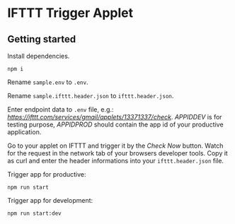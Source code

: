# IFTTT Trigger Applet 

## Getting started

Install dependencies.
```
npm i
```

Rename `sample.env` to `.env`.

Rename `sample.ifttt.header.json` to `ifttt.header.json`.

Enter endpoint data to `.env` file, e.g.: _https://ifttt.com/services/gmail/applets/13371337/check_.
_APPIDDEV_ is for testing purpose, _APPIDPROD_ should contain the app id of your productive application.

Go to your applet on IFTTT and trigger it by the _Check Now_ button.
Watch for the request in the network tab of your browsers developer tools.
Copy it as curl and enter the header informations into your `ifttt.header.json` file.

Trigger app for productive:

```
npm run start
```

Trigger app for development:

```
npm run start:dev
```
